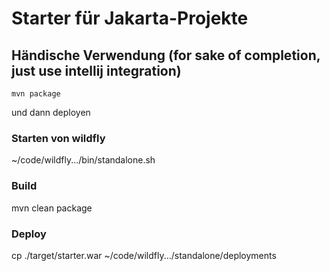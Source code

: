 # Starter für Jakarta-Projekte


## Händische Verwendung (for sake of completion, just use intellij integration)

```
mvn package
```

und dann deployen

### Starten von wildfly
~/code/wildfly.../bin/standalone.sh

### Build
mvn clean package

### Deploy
cp ./target/starter.war ~/code/wildfly.../standalone/deployments
